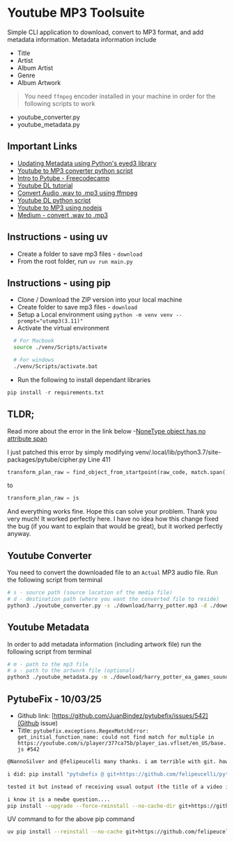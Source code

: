 # Youtube MP3 Toolsuite

Simple CLI application to download, convert to MP3 format, and add metadata information.
Metadata information include
- Title
- Artist
- Album Artist
- Genre
- Album Artwork

> You need `ffmpeg` encoder installed in your machine in order for the following scripts to work

- youtube_converter.py
- youtube_metadata.py

## Important Links

- [Updating Metadata using Python's eyed3 library](https://stackoverflow.com/questions/8948/accessing-mp3-metadata-with-python)
- [Youtube to MP3 converter python script](https://www.geeksforgeeks.org/download-video-in-mp3-format-using-pytube/)
- [Intro to Pytube - Freecodecamp](https://www.freecodecamp.org/news/python-program-to-download-youtube-videos/)
- [Youtube DL tutorial](https://ostechnix.com/youtube-dl-tutorial-with-examples-for-beginners/)
- [Convert Audio .wav to .mp3 using ffmpeg](https://devtails.medium.com/how-to-convert-audio-from-wav-to-mp3-in-node-js-using-ffmpeg-e5cb4af2da6)
- [Youtube DL python script](https://github.com/ytdl-org/youtube-dl/blob/master/youtube_dl/YoutubeDL.py)
- [Youtube to MP3 using nodejs](http://pauldbergeron.com/articles/streaming-youtube-to-mp3-audio-in-nodejs.html)
- [Medium - convert .wav to .mp3](https://devtails.medium.com/how-to-convert-audio-from-wav-to-mp3-in-node-js-using-ffmpeg-e5cb4af2da6)

## Instructions - using uv

- Create a folder to save mp3 files - `download`
- From the root folder, run `uv run main.py`

## Instructions - using pip

- Clone / Download the ZIP version into your local machine
- Create  folder to save mp3 files - `download`
- Setup a Local environment using `python -m venv venv --prompt="utump3(3.11)"`
- Activate the virtual environment

```bash
  # For Macbook
  source ./venv/Scripts/activate

  # For windows
  ./venv/Scripts/activate.bat
```

- Run the following to install dependant libraries

```python
pip install -r requirements.txt
```

## TLDR;

Read more about the error in the link below
-[NoneType object has no attribute span](https://github.com/pytube/pytube/issues/1498)

I just patched this error by simply modifying venv/.local/lib/python3.7/site-packages/pytube/cipher.py Line 411

```python
transform_plan_raw = find_object_from_startpoint(raw_code, match.span()[1] - 1)
```
to
```python
transform_plan_raw = js

```
And everything works fine. Hope this can solve your problem.
Thank you very much! It worked perfectly here. 
I have no idea how this change fixed the bug (if you want to explain that would be great), but it worked perfectly anyway.


## Youtube Converter

You need to convert the downloaded file to an `Actual` MP3 audio file. Run the following script from terminal

```bash
# s - source path (source location of the media file)
# d - destination path (where you want the converted file to reside)
python3 ./youtube_converter.py -s ./download/harry_potter.mp3 -d ./download/harry_potter_convert.mp3
```

## Youtube Metadata

In order to add metadata information (including artwork file) run the following script from terminal

```bash
# m - path to the mp3 file
# a - path to the artwork file (optional)
python3 ./youtube_metadata.py -m ./download/harry_potter_ea_games_soundtrack_convert.mp3 -a ./download/harry_potter.jpeg
```


## PytubeFix - 10/03/25

- Github link: [https://github.com/JuanBindez/pytubefix/issues/542](Github issue)
- Title: `pytubefix.exceptions.RegexMatchError: get_initial_function_name: could not find match for multiple in https://youtube.com/s/player/377ca75b/player_ias.vflset/en_US/base.js #542`


```bash
@NannoSilver and @felipeucelli many thanks. i am terrible with git. how do i install felipeucelli@ca8c67f?

i did: pip install "pytubefix @ git+https://github.com/felipeucelli/pytubefix.git@ca8c67f"

tested it but instead of receiving usual output (the title of a video i own) i am getting some kind log that ends with a broken pipe

i know it is a newbe question....
pip install --upgrade --force-reinstall --no-cache-dir git+https://github.com/felipeucelli/pytubefix.git@sig-nsig
```

UV command to for the above pip command

```bash
uv pip install --reinstall --no-cache git+https://github.com/felipeucelli/pytubefix.git@sig-nsig
```
